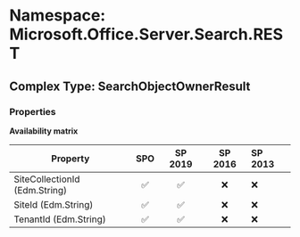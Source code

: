 # Namespace: Microsoft.Office.Server.Search.REST

## Complex Type: SearchObjectOwnerResult

### Properties

**Availability matrix**

Property | SPO | SP 2019 | SP 2016 | SP 2013
----------|:---:|:-------:|:-------:|:-------
SiteCollectionId (Edm.String) | ✅ | ✅ | ❌ | ❌
SiteId (Edm.String) | ✅ | ✅ | ❌ | ❌
TenantId (Edm.String) | ✅ | ✅ | ❌ | ❌
